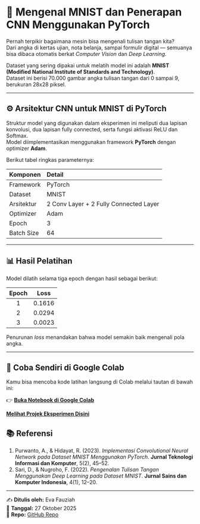 # 🔢 Mengenal MNIST dan Penerapan CNN Menggunakan PyTorch
<!-- Heading utama (gunakan tanda # untuk H1). -->

Pernah terpikir bagaimana mesin bisa mengenali tulisan tangan kita?  
Dari angka di kertas ujian, nota belanja, sampai formulir digital — semuanya bisa dibaca otomatis berkat *Computer Vision* dan *Deep Learning*.  

Dataset yang sering dipakai untuk melatih model ini adalah **MNIST (Modified National Institute of Standards and Technology)**.  
Dataset ini berisi 70.000 gambar angka tulisan tangan dari 0 sampai 9, berukuran 28x28 piksel.

---

## ⚙️ Arsitektur CNN untuk MNIST di PyTorch
<!-- Heading kedua (gunakan ## untuk H2). -->

Struktur model yang digunakan dalam eksperimen ini meliputi dua lapisan konvolusi, dua lapisan fully connected, serta fungsi aktivasi ReLU dan Softmax.  
Model diimplementasikan menggunakan framework **PyTorch** dengan optimizer **Adam**.

Berikut tabel ringkas parameternya:

| Komponen | Detail |
|:--|:--|
| Framework | PyTorch |
| Dataset | MNIST |
| Arsitektur | 2 Conv Layer + 2 Fully Connected Layer |
| Optimizer | Adam |
| Epoch | 3 |
| Batch Size | 64 |

---

## 📊 Hasil Pelatihan
<!-- Tabel hasil training -->

Model dilatih selama tiga epoch dengan hasil sebagai berikut:

| Epoch | Loss |
|:--:|:--:|
| 1 | 0.1616 |
| 2 | 0.0294 |
| 3 | 0.0023 |

Penurunan *loss* menandakan bahwa model semakin baik mengenali pola angka.

---

## 🔗 Coba Sendiri di Google Colab
<!-- Cara menambahkan link aktif -->

Kamu bisa mencoba kode latihan langsung di Colab melalui tautan di bawah ini:

👉 [**Buka Notebook di Google Colab**](https://colab.research.google.com/)

<!-- Format link: [teks tampil](alamat tautan) -->

[**Melihat Projek Eksperimen Disini**](https://github.com/eva-fauziah/artikel-ku/blob/main/Klasifikasi_Angka_Tulisan_Tangan_Menggunakan_PyTorch_dan_Dataset_MNIST.ipynb)

## 📚 Referensi
<!-- Daftar pustaka atau sumber jurnal -->

1. Purwanto, A., & Hidayat, R. (2023). *Implementasi Convolutional Neural Network pada Dataset MNIST Menggunakan PyTorch*. **Jurnal Teknologi Informasi dan Komputer**, 5(2), 45–52.  
2. Sari, D., & Nugroho, F. (2022). *Pengenalan Tulisan Tangan Menggunakan Deep Learning pada Dataset MNIST*. **Jurnal Sains dan Komputer Indonesia**, 4(1), 12–20.

---

✍️ **Ditulis oleh:** Eva Fauziah  
📅 **Tanggal:** 27 Oktober 2025  
🔗 **Repo:** [GitHub Repo](https://github.com/eva-fauziah/artikel-ku)
